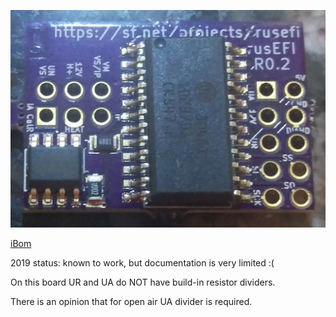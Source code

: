 ![img](cj125_02_t.jpg)

[iBom](https://rusefi.com/docs/ibom/O2_input_CJ125_latest.html)

2019 status: known to work, but documentation is very limited :(

On this board UR and UA do NOT have build-in resistor dividers.

There is an opinion that for open air UA divider is required.